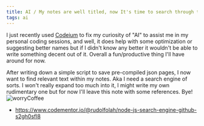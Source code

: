 ```yaml
---
title: AI / My notes are well titled, now It's time to search through them!
tags: ai
---
```

I just recently used [Codeium](https://codeium.com/) to fix my curiosity of "AI" to assist me in my personal coding sessions, and well, it does help with some optimization or suggesting better names but if I didn't know any better it wouldn't be able to write something decent out of it. Overall a fun/productive thing I'll have around for now.

After writing down a simple script to save pre-compiled json pages, I now want to find relevant text within my notes. Aka I need a search engine of sorts. I won't really expand too much into it, I might write my own rudimentary one but for now I'll leave this note with some references. Bye! \
![worryCoffee](https://cdn.frankerfacez.com/emoticon/350657/2)

- https://www.codementor.io/@rudolfolah/node-js-search-engine-github-s2gh0sfl8